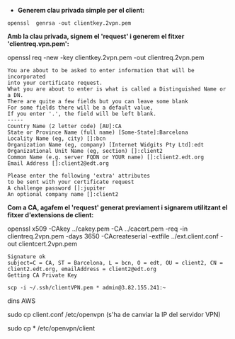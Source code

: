 * **Generem clau privada simple per el client:**
```
openssl  genrsa -out clientkey.2vpn.pem
```

**Amb la clau privada, signem el 'request' i generem el fitxer 'clientreq.vpn.pem':**

openssl req -new -key clientkey.2vpn.pem -out clientreq.2vpn.pem

```
You are about to be asked to enter information that will be incorporated
into your certificate request.
What you are about to enter is what is called a Distinguished Name or a DN.
There are quite a few fields but you can leave some blank
For some fields there will be a default value,
If you enter '.', the field will be left blank.
-----
Country Name (2 letter code) [AU]:CA
State or Province Name (full name) [Some-State]:Barcelona
Locality Name (eg, city) []:bcn
Organization Name (eg, company) [Internet Widgits Pty Ltd]:edt
Organizational Unit Name (eg, section) []:client2
Common Name (e.g. server FQDN or YOUR name) []:client2.edt.org
Email Address []:client2@edt.org

Please enter the following 'extra' attributes
to be sent with your certificate request
A challenge password []:jupiter
An optional company name []:client2
```

**Com a CA, agafem el 'request' generat previament i signarem utilitzant el fitxer d'extensions de client:**

openssl x509 -CAkey ../cakey.pem -CA ../cacert.pem -req -in clientreq.2vpn.pem -days 3650 -CAcreateserial -extfile ../ext.client.conf -out clientcert.2vpn.pem

```
Signature ok
subject=C = CA, ST = Barcelona, L = bcn, O = edt, OU = client2, CN = client2.edt.org, emailAddress = client2@edt.org
Getting CA Private Key
```

```
scp -i ~/.ssh/clientVPN.pem * admin@3.82.155.241:~
```

dins AWS

sudo cp client.conf /etc/openvpn    (s'ha de canviar la IP del servidor VPN)

sudo cp * /etc/openvpn/client








